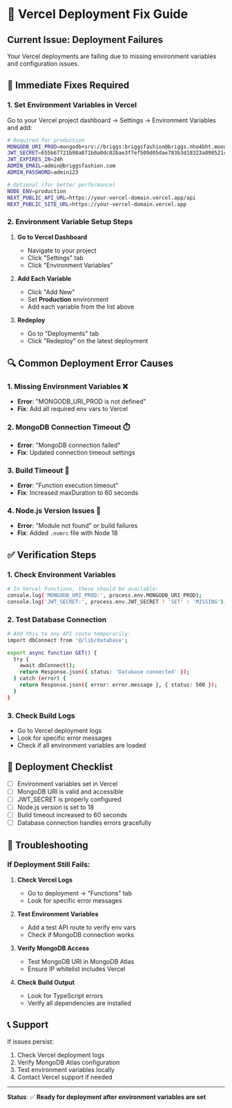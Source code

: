 # 🚀 Vercel Deployment Fix Guide

## **Current Issue: Deployment Failures**

Your Vercel deployments are failing due to missing environment variables and configuration issues.

## **🔧 Immediate Fixes Required**

### **1. Set Environment Variables in Vercel**

Go to your Vercel project dashboard → Settings → Environment Variables and add:

```bash
# Required for production
MONGODB_URI_PROD=mongodb+srv://briggs:briggsfashion@briggs.nho4bht.mongodb.net/?retryWrites=true&w=majority&appName=Briggs
JWT_SECRET=655b67721b98a871b0a0dc02bae3f7ef509d05dae783b3d18323a098521c15cd0b12d49716237873150eebc9426868333a55dea5c8e12364413317ae6af8824d
JWT_EXPIRES_IN=24h
ADMIN_EMAIL=admin@briggsfashion.com
ADMIN_PASSWORD=admin123

# Optional (for better performance)
NODE_ENV=production
NEXT_PUBLIC_API_URL=https://your-vercel-domain.vercel.app/api
NEXT_PUBLIC_SITE_URL=https://your-vercel-domain.vercel.app
```

### **2. Environment Variable Setup Steps**

1. **Go to Vercel Dashboard**

   - Navigate to your project
   - Click "Settings" tab
   - Click "Environment Variables"

2. **Add Each Variable**

   - Click "Add New"
   - Set **Production** environment
   - Add each variable from the list above

3. **Redeploy**
   - Go to "Deployments" tab
   - Click "Redeploy" on the latest deployment

## **🔍 Common Deployment Error Causes**

### **1. Missing Environment Variables** ❌

- **Error**: "MONGODB_URI_PROD is not defined"
- **Fix**: Add all required env vars to Vercel

### **2. MongoDB Connection Timeout** ⏱️

- **Error**: "MongoDB connection failed"
- **Fix**: Updated connection timeout settings

### **3. Build Timeout** 🚫

- **Error**: "Function execution timeout"
- **Fix**: Increased maxDuration to 60 seconds

### **4. Node.js Version Issues** 🔧

- **Error**: "Module not found" or build failures
- **Fix**: Added `.nvmrc` file with Node 18

## **✅ Verification Steps**

### **1. Check Environment Variables**

```bash
# In Vercel Functions, these should be available:
console.log('MONGODB_URI_PROD:', process.env.MONGODB_URI_PROD);
console.log('JWT_SECRET:', process.env.JWT_SECRET ? 'SET' : 'MISSING');
```

### **2. Test Database Connection**

```bash
# Add this to any API route temporarily:
import dbConnect from '@/lib/database';

export async function GET() {
  try {
    await dbConnect();
    return Response.json({ status: 'Database connected' });
  } catch (error) {
    return Response.json({ error: error.message }, { status: 500 });
  }
}
```

### **3. Check Build Logs**

- Go to Vercel deployment logs
- Look for specific error messages
- Check if all environment variables are loaded

## **🚀 Deployment Checklist**

- [ ] Environment variables set in Vercel
- [ ] MongoDB URI is valid and accessible
- [ ] JWT_SECRET is properly configured
- [ ] Node.js version is set to 18
- [ ] Build timeout increased to 60 seconds
- [ ] Database connection handles errors gracefully

## **🔧 Troubleshooting**

### **If Deployment Still Fails:**

1. **Check Vercel Logs**

   - Go to deployment → "Functions" tab
   - Look for specific error messages

2. **Test Environment Variables**

   - Add a test API route to verify env vars
   - Check if MongoDB connection works

3. **Verify MongoDB Access**

   - Test MongoDB URI in MongoDB Atlas
   - Ensure IP whitelist includes Vercel

4. **Check Build Output**
   - Look for TypeScript errors
   - Verify all dependencies are installed

## **📞 Support**

If issues persist:

1. Check Vercel deployment logs
2. Verify MongoDB Atlas configuration
3. Test environment variables locally
4. Contact Vercel support if needed

---

**Status**: ✅ **Ready for deployment after environment variables are set**
